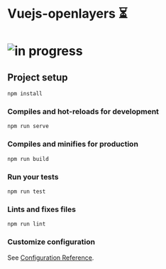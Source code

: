 # Vuejs-openlayers ⏳

 
 # ![in progress](https://user-images.githubusercontent.com/44428775/68836196-15581800-06ba-11ea-8f02-90895ca6e0c4.jpg)

## Project setup
```
npm install
```

### Compiles and hot-reloads for development
```
npm run serve
```

### Compiles and minifies for production
```
npm run build
```

### Run your tests
```
npm run test
```

### Lints and fixes files
```
npm run lint
```

### Customize configuration
See [Configuration Reference](https://cli.vuejs.org/config/).

